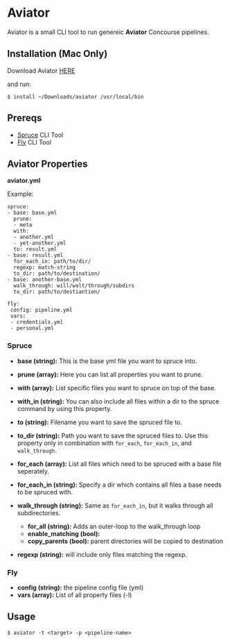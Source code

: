 # Aviator

Aviator is a small CLI tool to run genereic **Aviator** Concourse pipelines.

## Installation (Mac Only)

Download Aviator [HERE](https://ibm.box.com/s/hy48rcj0wefinzopz01j8a80auom1ct4)

and run:

```
$ install ~/Downloads/aviator /usr/local/bin  
```

## Prereqs

- [Spruce](https://github.com/geofffranks/spruce) CLI Tool
- [Fly](https://github.com/concourse/fly) CLI Tool

## Aviator Properties

**aviator.yml**

Example:

```
spruce:
- base: base.yml
  prune:
  - meta
  with:
  - another.yml
  - yet-another.yml
  to: result.yml
- base: result.yml
  for_each_in: path/to/dir/
  regexp: match-string
  to_dir: path/to/destination/
- base: another-base.yml
  walk_through: will/walt/through/subdirs
  to_dir: path/to/destiantion/

fly:
 config: pipeline.yml
 vars:
 - credentials.yml
 - personal.yml
```

### Spruce

- **base (string):** This is the base yml file you want to spruce into.

- **prune (array):** Here you can list all properties you want to prune.

- **with (array):** List specific files you want to spruce on top of the base.

- **with_in (string):** You can also include all files within a dir to the spruce command by using this property.

- **to (string):** Filename you want to save the spruced file to.

- **to_dir (string):** Path you want to save the spruced files to. Use this property only in combination with `for_each`, `for_each_in`, and `walk_through`.

- **for_each (array):** List all files which need to be spruced with a base file seperately.

- **for_each_in (string):** Specify a dir which contains all files a base needs to be spruced with.

- **walk_through (string):** Same as `for_each_in`, but it walks through all subdirectories.

  - **for_all (string):** Adds an outer-loop to the walk_through loop
  - **enable_matching (bool):**
  - **copy_parents (bool):** parent directories will be copied to destination


- **regexp (string):** will include only files matching the regexp.

### Fly

- **config (string):** the pipeline config file (yml)
- **vars (array):** List of all property files (-l)

## Usage

```
$ aviator -t <target> -p <pipeline-name>
```
